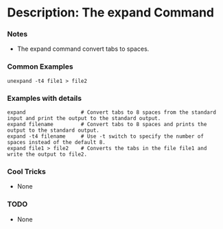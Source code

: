 # Description: The expand Command

### Notes
* The expand command convert tabs to spaces.

### Common Examples
```shell
unexpand -t4 file1 > file2
```

### Examples with details
```shell
expand                  # Convert tabs to 8 spaces from the standard input and print the output to the standard output.
expand filename         # Convert tabs to 8 spaces and prints the output to the standard output.
expand -t4 filename     # Use -t switch to specify the number of spaces instead of the default 8.
expand file1 > file2    # Converts the tabs in the file file1 and write the output to file2.
```

### Cool Tricks
* None

### TODO
* None
